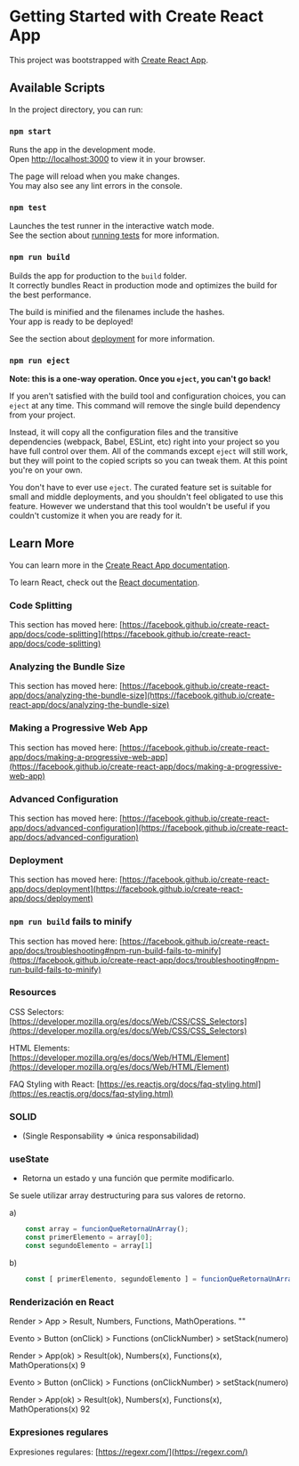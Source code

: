# Getting Started with Create React App


This project was bootstrapped with [Create React App](https://github.com/facebook/create-react-app).

## Available Scripts

In the project directory, you can run:

### `npm start`

Runs the app in the development mode.\
Open [http://localhost:3000](http://localhost:3000) to view it in your browser.

The page will reload when you make changes.\
You may also see any lint errors in the console.

### `npm test`

Launches the test runner in the interactive watch mode.\
See the section about [running tests](https://facebook.github.io/create-react-app/docs/running-tests) for more information.

### `npm run build`

Builds the app for production to the `build` folder.\
It correctly bundles React in production mode and optimizes the build for the best performance.

The build is minified and the filenames include the hashes.\
Your app is ready to be deployed!

See the section about [deployment](https://facebook.github.io/create-react-app/docs/deployment) for more information.

### `npm run eject`

**Note: this is a one-way operation. Once you `eject`, you can't go back!**

If you aren't satisfied with the build tool and configuration choices, you can `eject` at any time. This command will remove the single build dependency from your project.

Instead, it will copy all the configuration files and the transitive dependencies (webpack, Babel, ESLint, etc) right into your project so you have full control over them. All of the commands except `eject` will still work, but they will point to the copied scripts so you can tweak them. At this point you're on your own.

You don't have to ever use `eject`. The curated feature set is suitable for small and middle deployments, and you shouldn't feel obligated to use this feature. However we understand that this tool wouldn't be useful if you couldn't customize it when you are ready for it.

## Learn More

You can learn more in the [Create React App documentation](https://facebook.github.io/create-react-app/docs/getting-started).

To learn React, check out the [React documentation](https://reactjs.org/).

### Code Splitting

This section has moved here: [https://facebook.github.io/create-react-app/docs/code-splitting](https://facebook.github.io/create-react-app/docs/code-splitting)

### Analyzing the Bundle Size

This section has moved here: [https://facebook.github.io/create-react-app/docs/analyzing-the-bundle-size](https://facebook.github.io/create-react-app/docs/analyzing-the-bundle-size)

### Making a Progressive Web App

This section has moved here: [https://facebook.github.io/create-react-app/docs/making-a-progressive-web-app](https://facebook.github.io/create-react-app/docs/making-a-progressive-web-app)

### Advanced Configuration

This section has moved here: [https://facebook.github.io/create-react-app/docs/advanced-configuration](https://facebook.github.io/create-react-app/docs/advanced-configuration)

### Deployment

This section has moved here: [https://facebook.github.io/create-react-app/docs/deployment](https://facebook.github.io/create-react-app/docs/deployment)

### `npm run build` fails to minify

This section has moved here: [https://facebook.github.io/create-react-app/docs/troubleshooting#npm-run-build-fails-to-minify](https://facebook.github.io/create-react-app/docs/troubleshooting#npm-run-build-fails-to-minify)



### Resources

CSS Selectors: [https://developer.mozilla.org/es/docs/Web/CSS/CSS_Selectors](https://developer.mozilla.org/es/docs/Web/CSS/CSS_Selectors) 

HTML Elements: [https://developer.mozilla.org/es/docs/Web/HTML/Element](https://developer.mozilla.org/es/docs/Web/HTML/Element) 

FAQ Styling with React: [https://es.reactjs.org/docs/faq-styling.html](https://es.reactjs.org/docs/faq-styling.html) 

### SOLID 

- (Single Responsability => única responsabilidad)

### useState

- Retorna un estado y una función que permite modificarlo.

Se suele utilizar array destructuring para sus valores de retorno.

a) 
```javascript 
    const array = funcionQueRetornaUnArray();
    const primerElemento = array[0];
    const segundoElemento = array[1]
```

b)
```javascript
    const [ primerElemento, segundoElemento ] = funcionQueRetornaUnArray();

```

### Renderización en React

Render > App > Result, Numbers, Functions, MathOperations.                       ""

Evento > Button (onClick) > Functions (onClickNumber) > setStack(numero)

Render > App(ok) > Result(ok), Numbers(x), Functions(x), MathOperations(x)       9

Evento > Button (onClick) > Functions (onClickNumber) > setStack(numero)

Render > App(ok) > Result(ok), Numbers(x), Functions(x), MathOperations(x)       92


### Expresiones regulares

Expresiones regulares: [https://regexr.com/](https://regexr.com/) 


